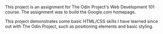 This project is an assignment for The Odin Project's Web Development 101 course. The assignment was to build the Google.com homepage.

This project demonstrates some basic HTML/CSS skills I have learned since out with The Odin Project, such as positioning elements and basic styling.
